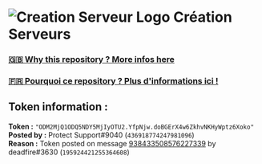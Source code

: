 # ![Creation Serveur Logo](https://i.imgur.com/XnmWmaA.png) Création Serveurs

### [🇬🇧 Why this repository ? More infos here](https://github.com/Creation-Serveurs/token-reset/blob/main/README.md)

### [🇫🇷 Pourquoi ce repository ? Plus d'informations ici !](https://github.com/Creation-Serveurs/token-reset/blob/main/FR_README.md)

## Token information :
**Token :** `"ODM2MjQ1ODQ5NDY5MjIyOTU2.YfpNjw.doBGErX4w6ZkhvNKHyWptz6Xoko"`\
**Posted by :** Protect Support#9040 (`436918774247981096`)\
**Reason :** Token posted on message [938433508576227339](https://discord.com/channels/835179952500113459/881108454226399292/938433508576227339) by deadfire#3630 (`195924421255364608`)